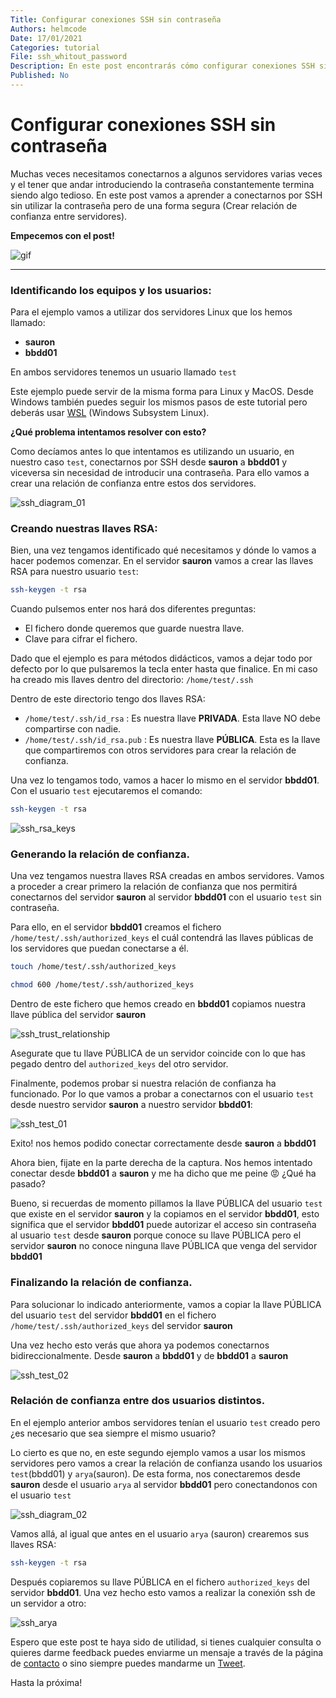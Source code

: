 ```yaml
---
Title: Configurar conexiones SSH sin contraseña
Authors: helmcode
Date: 17/01/2021
Categories: tutorial
File: ssh_whitout_password
Description: En este post encontrarás cómo configurar conexiones SSH sin contraseña entre diferentes servidores y entre diferentes usuarios.
Published: No
---
```


# Configurar conexiones SSH sin contraseña
Muchas veces necesitamos conectarnos a algunos servidores varias veces y el tener que andar introduciendo la contraseña constantemente termina siendo algo tedioso. En este post vamos a aprender a conectarnos por SSH sin utilizar la contraseña pero de una forma segura (Crear relación de confianza entre servidores).

**Empecemos con el post!**

![gif](https://media.giphy.com/media/KDWJpk7QkR1MPmNH8S/giphy.gif)

---
### Identificando los equipos y los usuarios:

Para el ejemplo vamos a utilizar dos servidores Linux que los hemos llamado:

- **sauron**
- **bbdd01**

En ambos servidores tenemos un usuario llamado `test`

Este ejemplo puede servir de la misma forma para Linux y MacOS. Desde Windows también puedes seguir los mismos pasos de este tutorial pero deberás usar [WSL](https://docs.microsoft.com/en-us/windows/wsl/about) (Windows Subsystem Linux).

**¿Qué problema intentamos resolver con esto?**

Como decíamos antes lo que intentamos es utilizando un usuario, en nuestro caso `test`, conectarnos por SSH desde **sauron** a **bbdd01** y viceversa sin necesidad de introducir una contraseña. Para ello vamos a crear una relación de confianza entre estos dos servidores.

![ssh_diagram_01](https://s3.eu-west-1.amazonaws.com/static.helmcode.com/images/posts/tutorial/ssh_whitout_password/ssh_diagram_01.png)


### Creando nuestras llaves RSA:

Bien, una vez tengamos identificado qué necesitamos y dónde lo vamos a hacer podemos comenzar. En el servidor **sauron** vamos a crear las llaves RSA para nuestro usuario `test`:

```bash
ssh-keygen -t rsa
```

Cuando pulsemos enter nos hará dos diferentes preguntas:

- El fichero donde queremos que guarde nuestra llave.
- Clave para cifrar el fichero.

Dado que el ejemplo es para métodos didácticos, vamos a dejar todo por defecto por lo que pulsaremos la tecla enter hasta que finalice. En mi caso ha creado mis llaves dentro del directorio: `/home/test/.ssh`

Dentro de este directorio tengo dos llaves RSA:

- `/home/test/.ssh/id_rsa` : Es nuestra llave **PRIVADA**. Esta llave NO debe compartirse con nadie.
- `/home/test/.ssh/id_rsa.pub` : Es nuestra llave **PÚBLICA**. Esta es la llave que compartiremos con otros servidores para crear la relación de confianza.

Una vez lo tengamos todo, vamos a hacer lo mismo en el servidor **bbdd01**. Con el usuario `test` ejecutaremos el comando:

```bash
ssh-keygen -t rsa
```

![ssh_rsa_keys](https://s3.eu-west-1.amazonaws.com/static.helmcode.com/images/posts/tutorial/ssh_whitout_password/ssh_rsa_keys.png)

### Generando la relación de confianza.

Una vez tengamos nuestra llaves RSA creadas en ambos servidores. Vamos a proceder a crear primero la relación de confianza que nos permitirá conectarnos del servidor **sauron** al servidor **bbdd01** con el usuario `test` sin contraseña.

Para ello, en el servidor **bbdd01** creamos el fichero `/home/test/.ssh/authorized_keys` el cuál contendrá las llaves públicas de los servidores que puedan conectarse a él.

```bash
touch /home/test/.ssh/authorized_keys

chmod 600 /home/test/.ssh/authorized_keys
```

Dentro de este fichero que hemos creado en **bbdd01** copiamos nuestra llave pública del servidor **sauron**

![ssh_trust_relationship](https://s3.eu-west-1.amazonaws.com/static.helmcode.com/images/posts/tutorial/ssh_whitout_password/ssh_trust_relationship.png)

Asegurate que tu llave PÚBLICA de un servidor coincide con lo que has pegado dentro del `authorized_keys` del otro servidor.

Finalmente, podemos probar si nuestra relación de confianza ha funcionado. Por lo que vamos a probar a conectarnos con el usuario `test` desde nuestro servidor **sauron** a nuestro servidor **bbdd01**:

![ssh_test_01](https://s3.eu-west-1.amazonaws.com/static.helmcode.com/images/posts/tutorial/ssh_whitout_password/ssh_test_01.png)

Exito! nos hemos podido conectar correctamente desde **sauron** a **bbdd01**

Ahora bien, fijate en la parte derecha de la captura. Nos hemos intentado conectar desde **bbdd01** a **sauron** y me ha dicho que me peine 😡 ¿Qué ha pasado?

Bueno, si recuerdas de momento pillamos la llave PÚBLICA del usuario `test` que existe en el servidor **sauron** y la copiamos en el servidor **bbdd01**, esto significa que el servidor **bbdd01** puede autorizar el acceso sin contraseña al usuario `test` desde **sauron** porque conoce su llave PÚBLICA pero el servidor **sauron** no conoce ninguna llave PÚBLICA que venga del servidor **bbdd01**

### Finalizando la relación de confianza.

Para solucionar lo indicado anteriormente, vamos a copiar la llave PÚBLICA del usuario `test` del servidor **bbdd01** en el fichero `/home/test/.ssh/authorized_keys` del servidor **sauron**

Una vez hecho esto verás que ahora ya podemos conectarnos bidireccionalmente. Desde **sauron** a **bbdd01** y de **bbdd01** a **sauron**

![ssh_test_02](https://s3.eu-west-1.amazonaws.com/static.helmcode.com/images/posts/tutorial/ssh_whitout_password/ssh_test_02.png)


### Relación de confianza entre dos usuarios distintos.

En el ejemplo anterior ambos servidores tenían el usuario `test` creado pero ¿es necesario que sea siempre el mismo usuario?

Lo cierto es que no, en este segundo ejemplo vamos a usar los mismos servidores pero vamos a crear la relación de confianza usando los usuarios `test`(bbdd01) y `arya`(sauron). De esta forma, nos conectaremos desde **sauron** desde el usuario `arya` al servidor **bbdd01** pero conectandonos con el usuario `test`

![ssh_diagram_02](https://s3.eu-west-1.amazonaws.com/static.helmcode.com/images/posts/tutorial/ssh_whitout_password/ssh_diagram_02.png)

Vamos allá, al igual que antes en el usuario `arya` (sauron) crearemos sus llaves RSA:

```bash
ssh-keygen -t rsa
```

Después copiaremos su llave PÚBLICA en el fichero `authorized_keys` del servidor **bbdd01**. Una vez hecho esto vamos a realizar la conexión ssh de un servidor a otro:

![ssh_arya](https://s3.eu-west-1.amazonaws.com/static.helmcode.com/images/posts/tutorial/ssh_whitout_password/ssh_arya.png)

Espero que este post te haya sido de utilidad, si tienes cualquier consulta o quieres darme feedback puedes enviarme un mensaje a través de la página de [contacto](https://helmcode.com/contact) o sino siempre puedes mandarme un [Tweet](https://twitter.com/helmcode).

Hasta la próxima!
